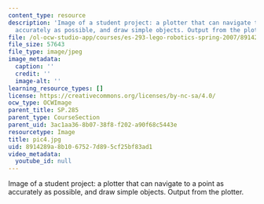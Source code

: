 ```yaml
---
content_type: resource
description: 'Image of a student project: a plotter that can navigate to a point as
  accurately as possible, and draw simple objects. Output from the plotter.'
file: /ol-ocw-studio-app/courses/es-293-lego-robotics-spring-2007/8914289a8b1067527d895cf25bf83ad1_pic4.jpg
file_size: 57643
file_type: image/jpeg
image_metadata:
  caption: ''
  credit: ''
  image-alt: ''
learning_resource_types: []
license: https://creativecommons.org/licenses/by-nc-sa/4.0/
ocw_type: OCWImage
parent_title: SP.285
parent_type: CourseSection
parent_uid: 3ac1aa36-8b07-38f8-f202-a90f68c5443e
resourcetype: Image
title: pic4.jpg
uid: 8914289a-8b10-6752-7d89-5cf25bf83ad1
video_metadata:
  youtube_id: null
---
```

Image of a student project: a plotter that can navigate to a point as accurately as possible, and draw simple objects. Output from the plotter.